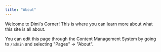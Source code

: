 ```yaml
---
title: "About"
---
```


Welcome to Dimi's Corner! This is where you can learn more about what this site is all about.

You can edit this page through the Content Management System by going to `/admin` and selecting "Pages" → "About".
